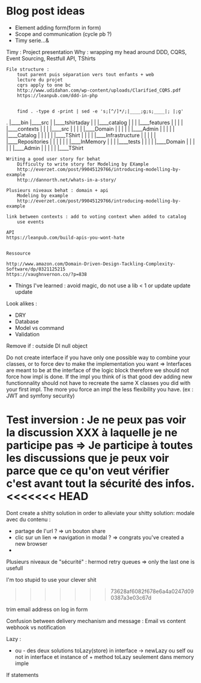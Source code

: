 # Blog post ideas
* Element adding form(form in form)
* Scope and communication (cycle pb ?)
* Timy serie...&

Timy :
    Project presentation
        Why : wrapping my head around DDD, CQRS, Event Sourcing, Restfull API, TShirts

    File structure :
        tout parent puis séparation vers tout enfants + web
        lecture du projet
        cqrs apply to one bc
        http://www.udidahan.com/wp-content/uploads/Clarified_CQRS.pdf
        https://leanpub.com/ddd-in-php


        find . -type d -print | sed -e 's;[^/]*/;|____;g;s;____|; |;g'

.
|____bin
|____src
| |____tshirtaday
| | |____catalog
| | | |____features
| | | | |____contexts
| | | |____src
| | | | |____Domain
| | | | | |____Admin
| | | | | |____Catalog
| | | | | |____TShirt
| | | | |____Infrastructure
| | | | | |____Repositories
| | | | | | |____InMemory
| | | |____tests
| | | | |____Domain
| | | | | |____Admin
| | | | | |____TShirt




    Writing a good user story for behat
        Difficulty to write story for Modeling by EXample
        http://everzet.com/post/99045129766/introducing-modelling-by-example
        http://dannorth.net/whats-in-a-story/

    Plusieurs niveaux behat : domain + api
        Modeling by example
        http://everzet.com/post/99045129766/introducing-modelling-by-example

    link between contexts : add to voting context when added to catalog
        use events

    API
    https://leanpub.com/build-apis-you-wont-hate


    Ressource

    http://www.amazon.com/Domain-Driven-Design-Tackling-Complexity-Software/dp/0321125215
    https://vaughnvernon.co/?p=838


* Things I've learned : avoid magic, do not use a lib < 1 or update update update

Look alikes :
- DRY
- Database
- Model vs command
- Validation

Remove if :
outside
DI
null object


Do not create interface if you have only one possible way to combine your classes, or to force dev to make the implementation you want => Interfaces are meant to be at the interface of the logic block therefore we should not force how impl is done. If the impl you think of is that good dev adding new functionnality should not have to recreate the same X classes you did with your first impl. The more you force an impl the less flexibility you have. (ex : JWT and symfony security)


Test inversion :
Je ne peux pas voir la discussion XXX à laquelle je ne participe pas => Je participe à toutes les discussions que je peux voir parce que ce qu'on veut vérifier c'est avant tout la sécurité des infos.
<<<<<<< HEAD
=======


Dont create a shitty solution in order to alleviate your shitty solution:
modale avec du contenu : 
* partage de l'url ? => un bouton share
* clic sur un lien => navigation in modal ? => congrats you've created a new browser
* 

Plusieurs niveaux de "sécurité" : hermod retry queues => only the last one is usefull


I'm too stupid to use your clever shit
>>>>>>> 73628af6082f678e6a4a0247d090387a3e03c67d


trim email address on log in form



Confusion between delivery mechanism and message :
Email vs content
webhook vs notification


Lazy :
+ ou - des deux solutions 
 toLazy(store) in interface -> newLazy ou self
ou not in interface et instance of + method toLazy seulement dans memory imple


If statements
